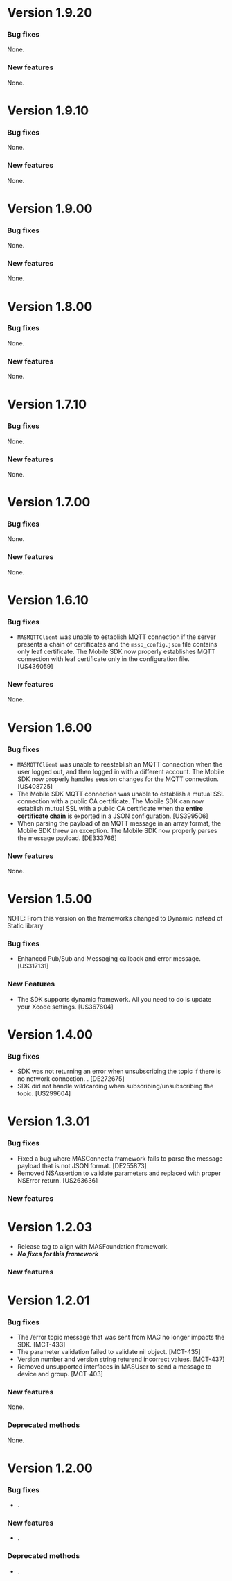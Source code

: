 # Version 1.9.20

### Bug fixes
None.

### New features
None.

# Version 1.9.10

### Bug fixes
None.

### New features
None.

# Version 1.9.00

### Bug fixes
None.

### New features
None.

# Version 1.8.00

### Bug fixes
None.

### New features
None.

# Version 1.7.10

### Bug fixes
None.

### New features
None.

# Version 1.7.00

### Bug fixes
None.

### New features
None.

# Version 1.6.10

### Bug fixes
- `MASMQTTClient` was unable to establish MQTT connection if the server presents a chain of certificates and the `msso_config.json` file contains only leaf certificate. The Mobile SDK now properly establishes MQTT connection with leaf certificate only in the configuration file. [US436059]

### New features
None.

# Version 1.6.00

### Bug fixes
- `MASMQTTClient` was unable to reestablish an MQTT connection when the user logged out, and then logged in with a different account. The Mobile SDK now properly handles session changes for the MQTT connection. [US408725]
- The Mobile SDK MQTT connection was unable to establish a mutual SSL connection with a public CA certificate. The Mobile SDK can now establish mutual SSL with a public CA certificate when the **entire certificate chain** is exported in a JSON configuration. [US399506]
- When parsing the payload of an MQTT message in an array format, the Mobile SDK threw an exception. The Mobile SDK now properly parses the message payload. [DE333766]

### New features
None.

# Version 1.5.00

NOTE: From this version on the frameworks changed to Dynamic instead of Static library

### Bug fixes
- Enhanced Pub/Sub and Messaging callback and error message. [US317131]

### New Features
- The SDK supports dynamic framework. All you need to do is update your Xcode settings. [US367604]

# Version 1.4.00

### Bug fixes
- SDK was not returning an error when unsubscribing the topic if there is no network connection. . [DE272675]
- SDK did not handle wildcarding when subscribing/unsubscribing the topic. [US299604]

# Version 1.3.01

### Bug fixes
- Fixed a bug where MASConnecta framework fails to parse the message payload that is not JSON format. [DE255873]
- Removed NSAssertion to validate parameters and replaced with proper NSError return. [US263636]

### New features

# Version 1.2.03

- Release tag to align with MASFoundation framework.
- ***No fixes for this framework***

### New features

# Version 1.2.01

### Bug fixes
 
- The /error topic message that was sent from MAG no longer impacts the SDK. [MCT-433]
- The parameter validation failed to validate nil object. [MCT-435]
- Version number and version string returend incorrect values. [MCT-437]
- Removed unsupported interfaces in MASUser to send a message to device and group. [MCT-403]

### New features

None.

### Deprecated methods

None. 


# Version 1.2.00

### Bug fixes

- .

### New features

- .

### Deprecated methods

- .


 [mag]: https://docops.ca.com/mag
 [mas.ca.com]: http://mas.ca.com/
 [docs]: http://mas.ca.com/docs/
 [blog]: http://mas.ca.com/blog/

 [releases]: ../../releases
 [contributing]: /CONTRIBUTING.md
 [license-link]: /LICENSE

